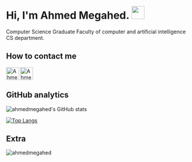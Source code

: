 <h1>Hi, I'm Ahmed Megahed. <img src="https://media.giphy.com/media/hvRJCLFzcasrR4ia7z/giphy.gif" width="35"></h1>

Computer Science Graduate Faculty of computer and artificial intelligence CS department.
## How to contact me

<a href="[https://www.linkedin.com/in/alikehel](https://www.linkedin.com/in/ahmed-megahed-18048018b/)">
    <img
        align="left"
        alt="Ahmed Megahed | Linkedin"
        src="https://img.shields.io/badge/linkedin-%231DA1F2.svg?style=for-the-badge&logo=linkedin&logoColor=white"
        height="35px"
    /> </a
>
<a href="mailto:megahedahmed346@gmail.com">
    <img
        align="left"
        alt="Ahmed Megahed | Gmail"
        src="https://img.shields.io/badge/Gmail-D14836?style=for-the-badge&logo=gmail&logoColor=white"
        height="35px"
    />
</a>

<br/>
<br/>


## GitHub analytics

![ahmedmegahed's GitHub stats](https://github-readme-stats.vercel.app/api?username=Ahmedmegahed72&show_icons=true&theme=transparent)

[![Top Langs](https://github-readme-stats.vercel.app/api/top-langs?username=Ahmedmegahed72&show_icons=true&locale=en&layout=compact&theme=transparent&hide=java)](https://github.com/anuraghazra/github-readme-stats)

## Extra

<p align="left">
    <img
        src="https://komarev.com/ghpvc/?username=Ahmedmegahed72&label=Profile%20views&color=0e75b6&style=flat"
        alt="ahmedmegahed"
    />
</p>
